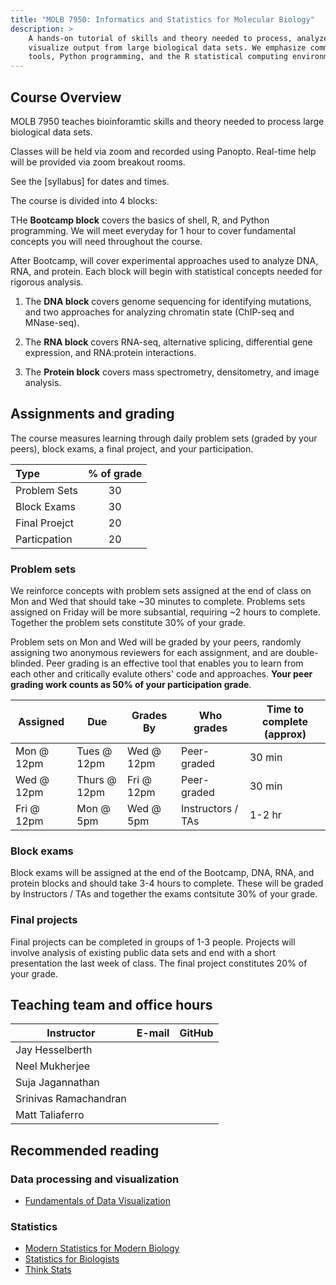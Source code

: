 ```yaml
---
title: "MOLB 7950: Informatics and Statistics for Molecular Biology"
description: >
    A hands-on tutorial of skills and theory needed to process, analyze, and
    visualize output from large biological data sets. We emphasize command-line
    tools, Python programming, and the R statistical computing environment.
---
```


## Course Overview 

MOLB 7950 teaches bioinforamtic skills and theory needed to process large
biological data sets.

Classes will be held via zoom and recorded using Panopto. Real-time help will be
provided via zoom breakout rooms.

See the [syllabus] for dates and times.

The course is divided into 4 blocks:

THe **Bootcamp block** covers the basics of shell, R, and Python programming. We
will meet everyday for 1 hour to cover fundamental concepts you will need
throughout the course.

After Bootcamp, will cover experimental approaches used to analyze DNA, RNA, and
protein. Each block will begin with statistical concepts needed for rigorous
analysis.

1. The **DNA block** covers genome sequencing for identifying mutations, and two
approaches for analyzing chromatin state (ChIP-seq and MNase-seq).

1. The **RNA block** covers RNA-seq, alternative splicing, differential gene
expression, and RNA:protein interactions.

1. The **Protein block** covers mass spectrometry, densitometry, and image
analysis.

## Assignments and grading

The course measures learning through daily problem sets (graded by your peers),
block exams, a final project, and your participation.

| **Type**     | **% of grade** |
| :----         | :----:           |
| Problem Sets | 30             |
| Block Exams  | 30             |
| Final Proejct| 20             |
| Particpation | 20             |

### Problem sets 

We reinforce concepts with problem sets assigned at the end of class on Mon and
Wed that should take ~30 minutes to complete. Problems sets assigned on Friday
will be more subsantial, requiring ~2 hours to complete. Together the problem
sets constitute 30% of your grade.

Problem sets on Mon and Wed will be graded by your peers, randomly assigning
two anonymous reviewers for each assignment, and are double-blinded. Peer
grading is an effective tool that enables you to learn from each other and
critically evalute others' code and approaches. **Your peer grading work counts as 
50% of your participation grade**.

| **Assigned** | **Due** | **Grades By** | **Who grades** | **Time to complete (approx)** |
| ----         | ----    | ----           | ----         | ----              |
| Mon @ 12pm   | Tues @ 12pm | Wed @ 12pm  | Peer-graded | 30 min |
| Wed @ 12pm   | Thurs @ 12pm | Fri @ 12pm | Peer-graded | 30 min |
| Fri @ 12pm   | Mon @ 5pm | Wed @ 5pm  | Instructors / TAs | 1-2 hr |

### Block exams

Block exams will be assigned at the end of the Bootcamp, DNA, RNA, and protein
blocks and should take 3-4 hours to complete. These will be graded by Instructors / TAs and together the exams contsitute 30% of your grade.

### Final projects

Final projects can be completed in groups of 1-3 people. Projects will involve
analysis of existing public data sets and end with a short presentation the 
last week of class. The final project constitutes 20% of your grade.

## Teaching team and office hours 

| **Instructor**        | **E-mail** | **GitHub** |
| ----                  | :------:   | :--------------------------: |
| Jay Hesselberth       | <a href="mailto:jay.hesselberth@cuanschutz.edu"><i class="fa fa-envelope"></i></a> | <a href="http://github.com/jayhesselberth"><i class="fa fa-github"></i></a> |
| Neel Mukherjee        | <a href="mailto:neelanjan.mukherjee@cuanschutz.edu"><i class="fa fa-envelope"></i></a> |  <a href="http://github.com/nmukherjee"><i class="fa fa-github"></i></a> |
| Suja Jagannathan      | <a href="mailto:sujatha.jagannathan@cuanschutz.edu"><i class="fa fa-envelope"></i></a> |  <a href="http://github.com/sjaganna"><i class="fa fa-github"></i></a> |
| Srinivas Ramachandran | <a href="mailto:srinivas.ramachandran@cuanschutz.edu"><i class="fa fa-envelope"></i></a> |  <a href="http://github.com/srinivasramachandran"><i class="fa fa-github"></i></a> |
| Matt Taliaferro | <a href="mailto:matthew.taliaferro@cuanschutz.edu"><i class="fa fa-envelope"></i></a> |  <a href="http://github.com/taliaferrojm"><i class="fa fa-github"></i></a> |

## Recommended reading

### Data processing and visualization

- [Fundamentals of Data Visualization](https://serialmentor.com/dataviz/)

### Statistics

- [Modern Statistics for Modern Biology](http://web.stanford.edu/class/bios221/book/)
- [Statistics for Biologists](https://www.nature.com/collections/qghhqm)
- [Think Stats](https://greenteapress.com/wp/think-stats-2e/)
